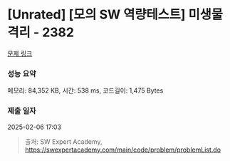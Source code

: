 # [Unrated] [모의 SW 역량테스트] 미생물 격리 - 2382 

[문제 링크](https://swexpertacademy.com/main/code/problem/problemDetail.do?contestProbId=AV597vbqAH0DFAVl) 

### 성능 요약

메모리: 84,352 KB, 시간: 538 ms, 코드길이: 1,475 Bytes

### 제출 일자

2025-02-06 17:03



> 출처: SW Expert Academy, https://swexpertacademy.com/main/code/problem/problemList.do
